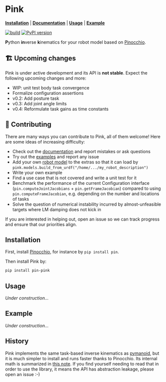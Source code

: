 # Pink

[**Installation**](https://github.com/stephane-caron/pink#installation)
| [**Documentation**](https://scaron.info/doc/pink/)
| [**Usage**](https://github.com/stephane-caron/pink#usage)
| [**Example**](https://github.com/stephane-caron/pink#example)

[![build](https://img.shields.io/github/workflow/status/stephane-caron/pink/CI)](https://github.com/stephane-caron/pink/actions)
[![PyPI version](https://badge.fury.io/py/pin-pink.svg)](https://badge.fury.io/py/pin-pink)
<!-- ![Status](https://img.shields.io/pypi/status/pin-pink) -->

**P**ython **in**verse **k**inematics for your robot model based on [Pinocchio](https://github.com/stack-of-tasks/pinocchio).

## 🏗️ Upcoming changes

Pink is under active development and its API is **not stable**. Expect the following upcoming changes and more:

- WIP: unit test body task convergence
- Formalize configuration assertions
- v0.2: Add posture task
- v0.3: Add joint angle limits
- v0.4: Reformulate task gains as time constants

## 👷 Contributing

There are many ways you can contribute to Pink, all of them welcome! Here are some ideas of increasing difficulty:

- Check out the [documentation](https://scaron.info/doc/pink/) and report mistakes or ask questions
- Try out the [examples](examples) and report any issue
- Add your own [robot model](https://scaron.info/doc/pink/extras.html#module-pink.models) to the extras so that it can load by ``pink.models.build_from_urdf("/home/.../my_robot_description")``
- Write your own example
- Find a use case that is not covered and write a unit test for it
- Benchmark the performance of the current Configuration interface (``pin.computeJointJacobians`` + ``pin.getFrameJacobian``) compared to using ``pin.computeFrameJacobian``, e.g. depending on the number and locations of tasks
- Solve the question of numerical instability incurred by almost-unfeasible targets where LM damping does not kick in

If you are interested in helping out, open an issue so we can track progress and ensure that our priorities align.

## Installation

First, install [Pinocchio](https://github.com/stack-of-tasks/pinocchio), for instance by ``pip install pin``.

Then install Pink by:

```sh
pip install pin-pink
```

## Usage

*Under construction...*

## Example

*Under construction...*

## History

Pink implements the same task-based inverse kinematics as [pymanoid](https://github.com/stephane-caron/pymanoid), but it is much simpler to install and runs faster thanks to Pinocchio. Its internal math is summarized in [this note](https://scaron.info/robot-locomotion/inverse-kinematics.html). If you find yourself needing to read that in order to use the library, it means the API has abstraction leakage, please open an issue :-)
